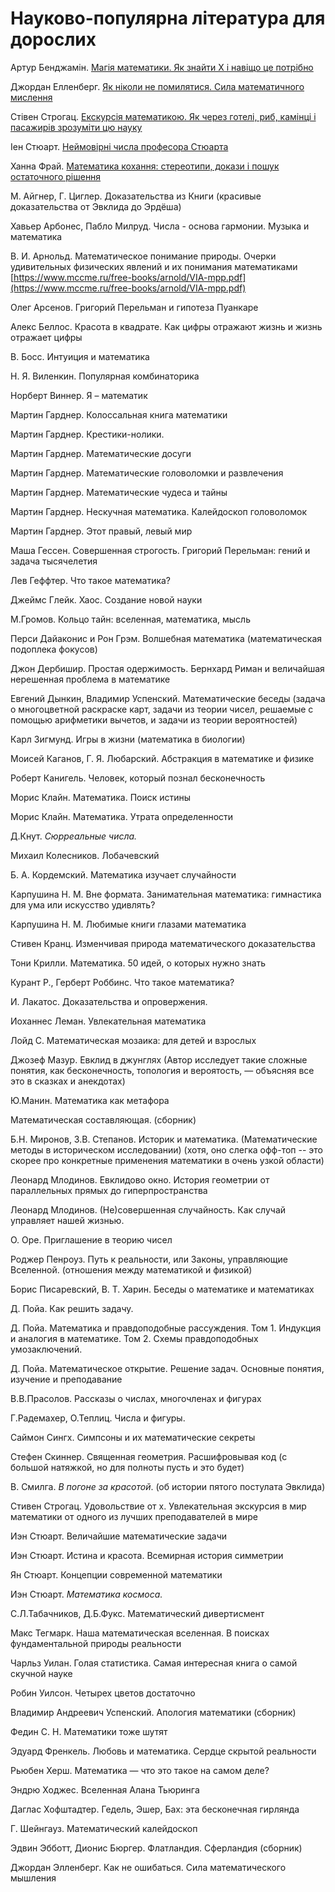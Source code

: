 # Науково-популярна література для дорослих

  
Артур Бенджамін. [Магія математики. Як знайти Х і навіщо це потрібно](https://kmbooks.com.ua/book?code=733716)

Джордан Елленберг. [Як ніколи не помилятися. Сила математичного мислення](https://nashformat.ua/products/yak-nikoly-ne-pomylyatysya.-syla-matematychnogo-myslennya-709048)

Стівен Строгац. [Екскурсія математикою. Як через готелі, риб, камінці і пасажирів зрозуміти цю науку](https://nashformat.ua/products/ekskursiya-matematykoyu.-yak-cherez-goteli-ryb-kamintsi-i-pasazhyriv-zrozumity-tsyu-nauku-709220)

Іен Стюарт. [Неймовірні числа професора Стюарта](https://nashformat.ua/products/nejmovirni-chysla-profesora-styuarta-909245)

Ханна Фрай. [Математика кохання: стереотипи, докази і пошук остаточного рішення](https://nashformat.ua/products/matematyka-kohannya-stereotypy-dokazy-i-poshuk-ostatochnogo-rishennya-707344)



М. Айгнер, Г. Циглер. Доказательства из Книги \(красивые доказательства от Эвклида до Эрдёша\)

Хавьер Арбонес, Пабло Милруд. Числа - основа гармонии. Музыка и математика

В. И. Арнольд. Математическое понимание природы. Очерки удивительных физических явлений и их понимания математиками [https://www.mccme.ru/free-books/arnold/VIA-mpp.pdf](https://www.mccme.ru/free-books/arnold/VIA-mpp.pdf)

Олег Арсенов. Григорий Перельман и гипотеза Пуанкаре

Алекс Беллос. Красота в квадрате. Как цифры отражают жизнь и жизнь отражает цифры

В. Босс. Интуиция и математика

Н. Я. Виленкин. Популярная комбинаторика

Норберт Виннер. Я – математик

Мартин Гарднер. Колоссальная книга математики

Мартин Гарднер. Крестики-нолики.

Мартин Гарднер. Математические досуги

Мартин Гарднер. Математические головоломки и развлечения

Мартин Гарднер. Математические чудеса и тайны

Мартин Гарднер. Нескучная математика. Калейдоскоп головоломок

Мартин Гарднер. Этот правый, левый мир

Маша Гессен. Совершенная строгость. Григорий Перельман: гений и задача тысячелетия

Лев Геффтер. Что такое математика?

Джеймс Глейк. Хаос. Создание новой науки

М.Громов. Кольцо тайн: вселенная, математика, мысль

Перси Дайаконис и Рон Грэм. Волшебная математика \(математическая подоплека фокусов\)

Джон Дербишир. Простая одержимость. Бернхард Риман и величайшая нерешенная проблема в математике

Евгений Дынкин, Владимир Успенский. Математические беседы \(задача о многоцветной раскраске карт, задачи из теории чисел, решаемые с помощью арифметики вычетов, и задачи из теории вероятностей\)

Карл Зигмунд. Игры в жизни \(математика в биологии\)

Моисей Каганов, Г. Я. Любарский. Абстракция в математике и физике

Роберт Канигель. Человек, который познал бесконечность

Морис Клайн. Математика. Поиск истины

Морис Клайн. Математика. Утрата определенности

Д.Кнут. _Сюрреальные числа._

Михаил Колесников. Лобачевский

 Б. А. Кордемский. Математика изучает случайности

Карпушина Н. М. Вне формата. Занимательная математика: гимнастика для ума или искусство удивлять?

Карпушина Н. М. Любимые книги глазами математика

Стивен Кранц. Изменчивая природа математического доказательства

Тони Крилли. Математика. 50 идей, о которых нужно знать

Курант Р., Герберт Роббинс. Что такое математика?

И. Лакатос. Доказательства и опровержения.

Иоханнес Леман. Увлекательная математика

Лойд С. Математическая мозаика: для детей и взрослых

Джозеф Мазур. Евклид в джунглях \(Автор исследует такие сложные понятия, как бесконечность, топология и вероятость, — объясняя все это в сказках и анекдотах\)

Ю.Манин. Математика как метафора

Математическая составляющая. \(сборник\)

Б.Н. Миронов, З.В. Степанов. Историк и математика. \(Математические методы в историческом исследовании\) \(хотя, оно слегка офф-топ -- это скорее про конкретные применения математики в очень узкой области\)

Леонард Млодинов. Евклидово окно. История геометрии от параллельных прямых до гиперпространства

Леонард Млодинов. \(Не\)совершенная случайность. Как случай управляет нашей жизнью.

О. Оре. Приглашение в теорию чисел

Роджер Пенроуз. Путь к реальности, или Законы, управляющие Вселенной. \(отношения между математикой и физикой\)

Борис Писаревский, В. Т. Харин. Беседы о математике и математиках

Д. Пойа. Как решить задачу.

Д. Пойа. Математика и правдоподобные рассуждения. Том 1. Индукция и аналогия в математике. Том 2. Схемы правдоподобных умозаключений.

Д. Пойа. Математическое открытие. Решение задач. Основные понятия, изучение и преподавание

В.В.Прасолов. Рассказы о числах, многочленах и фигурах

Г.Радемахер, О.Теплиц. Числа и фигуры.

Саймон Сингх. Симпсоны и их математические секреты

Стефен Скиннер. Священная геометрия. Расшифровывая код \(с большой натяжкой, но для полноты пусть и это будет\)

В. Смилга. _В погоне за красотой_. \(об истории пятого постулата Эвклида\)

Стивен Строгац. Удовольствие от х. Увлекательная экскурсия в мир математики от одного из лучших преподавателей в мире

Иэн Стюарт. Величайшие математические задачи

Иэн Стюарт. Истина и красота. Всемирная история симметрии

Ян Стюарт. Концепции современной математики

Иэн Стюарт. _Математика космоса._

С.Л.Табачников, Д.Б.Фукс. Математический дивертисмент

Макс Тегмарк. Наша математическая вселенная. В поисках фундаментальной природы реальности

Чарльз Уилан. Голая статистика. Самая интересная книга о самой скучной науке

Робин Уилсон. Четырех цветов достаточно

Владимир Андреевич Успенский. Апология математики \(сборник\)

Федин С. Н. Математики тоже шутят

Эдуард Френкель. Любовь и математика. Сердце скрытой реальности

Рьюбен Херш. Математика — что это такое на самом деле?

Эндрю Ходжес. Вселенная Алана Тьюринга

Даглас Хофштадтер. Гедель, Эшер, Бах: эта бесконечная гирлянда

Г. Шейнгауз. Математический калейдоскоп

Эдвин Эбботт, Дионис Бюргер. Флатландия. Сферландия \(сборник\)

 Джордан Элленберг. Как не ошибаться. Сила математического мышления

